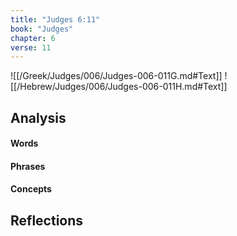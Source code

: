 ```yaml
---
title: "Judges 6:11"
book: "Judges"
chapter: 6
verse: 11
---
```

![[/Greek/Judges/006/Judges-006-011G.md#Text]]
![[/Hebrew/Judges/006/Judges-006-011H.md#Text]]

## Analysis

#### Words

#### Phrases

#### Concepts

## Reflections
